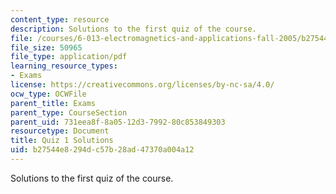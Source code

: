 ```yaml
---
content_type: resource
description: Solutions to the first quiz of the course.
file: /courses/6-013-electromagnetics-and-applications-fall-2005/b27544e8294dc57b28ad47370a004a12_q1_solution.pdf
file_size: 50965
file_type: application/pdf
learning_resource_types:
- Exams
license: https://creativecommons.org/licenses/by-nc-sa/4.0/
ocw_type: OCWFile
parent_title: Exams
parent_type: CourseSection
parent_uid: 731eea8f-8a05-12d3-7992-80c853849303
resourcetype: Document
title: Quiz 1 Solutions
uid: b27544e8-294d-c57b-28ad-47370a004a12
---
```

Solutions to the first quiz of the course.